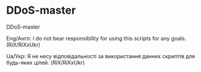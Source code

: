# DDoS-master
DDoS-master



Eng/Англ: I do not bear responsibility for using this scripts for any goals. (RiX/RiXxUkr)

Ua/Укр: Я не несу відповідальності за використання данних скриптів для будь-яких цілей. (RiX/RiXxUkr)
